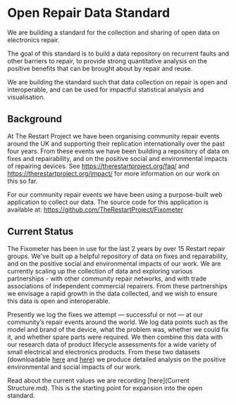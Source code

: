 # Open Repair Data Standard

We are building a standard for the collection and sharing of open data on electronics repair.  

The goal of this standard is to build a data repository on recurrent faults and other barriers to repair, to provide strong quantitative analysis on the positive benefits that can be brought about by repair and reuse.   

We are building the standard such that data collection on repair is open and interoperable, and can be used for impactful statistical analysis and visualisation.

## Background

At The Restart Project we have been organising community repair events around the UK and supporting their replication internationally over the past four years.  From these events we have been building a repository of data on fixes and repairability, and on the positive social and environmental impacts of repairing devices. See https://therestartproject.org/faq/ and https://therestartproject.org/impact/ for more information on our work on this so far.

For our community repair events we have been using a purpose-built web application to collect our data. The source code for this application is available at: https://github.com/TheRestartProject/Fixometer 

## Current Status

The Fixometer has been in use for the last 2 years by over 15 Restart repair groups. We've built up a helpful repository of data on fixes and repairability, and on the positive social and environmental impacts of our work.  We are currently scaling up the collection of data and exploring various partnerships - with other community repair networks, and with trade associations of independent commercial repairers. From these partnerships we envisage a rapid growth in the data collected, and we wish to ensure this data is open and interoperable.

Presently we log the fixes we attempt — successful or not — at our community’s repair events around the world. We log data points such as the model and brand of the device, what the problem was, whether we could fix it, and whether spare parts were required. We then combine this data with our research data of product lifecycle assessments for a wide variety of small electrical and electronics products. From these two datasets (downloadable [here](https://therestartproject.org/download-dataset/) and [here](https://docs.google.com/spreadsheets/d/1MMkPsyrI6ulWkyz6tJbXONUXiOqKWj2v-2cSPJEzuEo/edit#gid=0)) we produce detailed analysis on the positive environmental and social impacts of our work.

Read about the current values we are recording [here](Current Structure.md).  This is the starting point for expansion into the open standard.
